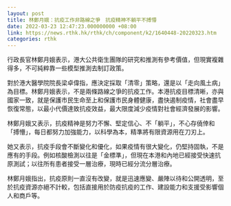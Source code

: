 ```yaml
---
layout: post
title: 林鄭月娥：抗疫工作非路線之爭　抗疫精神不躺平不搏懵
date: 2022-03-23 12:47:23.000000000 +08:00
link: https://news.rthk.hk/rthk/ch/component/k2/1640448-20220323.htm
categories: rthk
---
```


行政長官林鄭月娥表示，港大公共衛生團隊的研究和推測有參考價值，但現實複雜得多，不可純粹靠一些模型推測去制訂政策。

對於港大醫學院院長梁卓偉指，應決定採取「清零」策略，還是以「走向風土病」為目標。林鄭月娥表示，不是兩條路線之爭的抗疫工作。本港抗疫目標清晰，亦與國家一致，就是保護市民生命至上和保護市民身體健康，盡快遏制疫情，社會盡早恢復常態，以最小代價達致抗疫效益，最大限度減少疫情對社會經濟發展的影響。

林鄭月娥又表示，抗疫精神是努力不懈、堅定信心、不「躺平」，不心存僥倖和「搏懵」，每日都努力加強能力，以科學為本，精準將有限資源用在刀刃上。

她又表示，抗疫手段會不斷變化和優化，如果疫情有很大變化，仍堅持固執，不是應有的手段。例如核酸檢測以往是「金標準」，但現在本港和內地已經接受快速抗原測試；以往所有患者接受一層治療，現時已經分流分層治療。

林鄭月娥指出，抗疫原則一直沒有改變，就是迅速應變、嚴陣以待和公開透明，至於抗疫資源亦絕不計較，包括直接用於防疫抗疫的工作、建設能力和支援受影響個人和商戶等。
